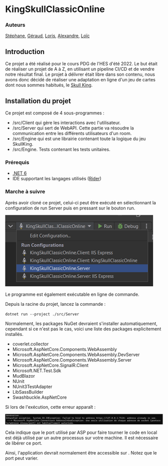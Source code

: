 # KingSkullClassicOnline

### Auteurs

[Stéphane](https://github.com/BernardLhermite),
[Géraud](https://github.com/GeraudSilvestri),
[Loris](https://github.com/Loris199),
[Alexandre](https://github.com/AJaquier),
[Loïc](https://github.com/loicrheig)

## Introduction

Ce projet a été réalisé pour le cours PDG de l'HES d'été 2022.
Le but était de réaliser un projet de A à Z, en utilisant un pipeline CI/CD et de vendre notre résultat final.
Le projet à délivrer était libre dans son contenu, nous avons donc décidé de réaliser une adaptation en ligne d'un jeu de cartes dont nous sommes habitués, le [Skull King](https://www.schmidtspiele.de/files/Produkte/7/75024%20-%20Skull%20King/75024_Skull_King_DE_FR_IT_GB.pdf#page=3).

## Installation du projet

Ce projet est composé de 4 sous-programmes :

- /src/Client qui gère les interactions avec l'utilisateur.
- /src/Server qui sert de WebAPI. Cette partie va résoudre la communication entre les différents utilisateurs d'un room.
- /src/Engine qui est une librairie contenant toute la logique du jeu SkullKing.
- /src/Engine. Tests contenant les tests unitaires.

### Prérequis

- [.NET 6](https://dotnet.microsoft.com/en-us/download/dotnet/6.0)
- IDE supportant les langages utilisés ([Rider](https://www.jetbrains.com/fr-fr/rider/))

### Marche à suivre

Après avoir cloné ce projet, celui-ci peut être exécuté en sélectionnant la configuration de run Server puis en pressant sur le bouton run.

![Rider run](./doc/ressources/readme/run-config.png)

Le programme est également exécutable en ligne de commande.

Depuis la racine du projet, lancez la commande :

`` dotnet run --project ./src/Server ``

Normalement, les packages NuGet devraient s'installer automatiquement, cependant si ce n'est pas le cas, voici une liste des packages explicitement installés.

- coverlet.collector
- Microsoft.AspNetCore.Components.WebAssembly
- Microsoft.AspNetCore.Components.WebAssembly.DevServer
- Microsoft.AspNetCore.Components.WebAssembly.Server
- Microsoft.AspNetCore.SignalR.Client
- Microsoft.NET.Test.Sdk
- MudBlazor
- NUnit
- NUnit3TestAdapter
- LibSassBuilder
- Swashbuckle.AspNetCore

Si lors de l'exécution, cette erreur apparaît :

![Rider run](./doc/ressources/readme/address-error.png)

Cela indique que le port utilisé par ASP pour faire tourner le code en local est déjà utilisé par un autre processus sur votre machine. Il est nécessaire de libérer ce port.

Ainsi, l'application devrait normalement être accessible sur [](https://localhost:7114/). Notez que le port peut varier.
